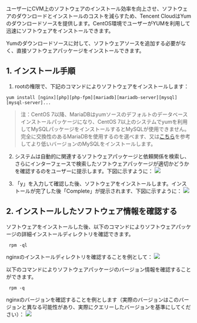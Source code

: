 ユーザーにCVM上のソフトウェアのインストール効率を向上させ、ソフトウェアのダウンロードとインストールのコストを減らすため、Tencent CloudはYumのダウンロードソースを提供します。CentOS環境でユーザーがYUMを利用して迅速にソフトウェアをインストールできます。

Yumのダウンロードソースに対して、ソフトウェアソースを追加する必要がなく、直接ソフトウェアパッケージをインストールできます。

## 1. インストール手順

1) rootの権限で、下記のコマンドによりソフトウェアをインストールします：
```
yum install [nginx][php][php-fpm][mariadb][mariadb-server][mysql][mysql-server]...
```

>注：CentOS 7以降、MariaDBはyumソースのデフォルトのデータベースインストールパッケージになり、CentOS 7以上のシステムでyumを利用してMySQLパッケージをインストールするとMySQLが使用できません。完全に交換性のあるMariaDBを使用するのを選べます、又は[こちら](https://www.linode.com/docs/databases/mysql/how-to-install-mysql-on-centos-7)を参考してより低いバージョンのMySQLをインストールします。


2) システムは自動的に関連するソフトウェアパッケージと依頼関係を検索し、さらにインターフェースで検索したソフトウェアパッケージが適切かどうかを確認するのをユーザーに提示します。下図に示すように：
![](http://mccdn.qcloud.com/static/img/f61a066066619f09fed1be6fa4a8a4b0/image.png)

3) 「y」を入力して確認した後、ソフトウェアをインストールします。インストールが完了した後「Complete」が提示されます、下図に示すように：
![](http://mccdn.qcloud.com/static/img/e36f74f325c00814c3c840aeda9c26a6/image.png)

## 2. インストールしたソフトウェア情報を確認する
ソフトウェアをインストールした後、以下のコマンドによりソフトウェアパッケージの詳細インストールディレクトリを確認できます。

```
 rpm -ql 
```
nginxのインストールディレクトリを確認することを例として：
![](http://mccdn.qcloud.com/img56a61fa482658.png)

以下のコマンドによりソフトウェアパッケージのバージョン情報を確認することができます。
```
 rpm -q 
```
nginxのバージョンを確認することを例とします（実際のバージョンはこのバージョンと異なる可能性があり、実際にクエリーしたバージョンを基準にしてください）：
![](http://mccdn.qcloud.com/img56a621c372e23.png)